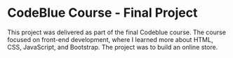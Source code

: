 # CodeBlue Course - Final Project

This project was delivered as part of the final Codeblue course.
The course focused on front-end development, where I learned more about HTML, CSS, JavaScript, and Bootstrap.
The project was to build an online store.
